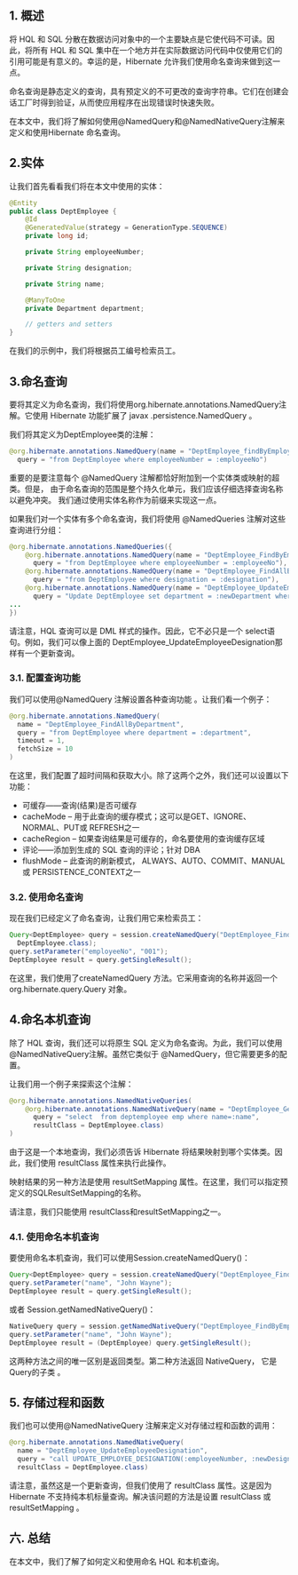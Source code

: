 ## 1. 概述

将 HQL 和 SQL 分散在数据访问对象中的一个主要缺点是它使代码不可读。因此，将所有 HQL 和 SQL 集中在一个地方并在实际数据访问代码中仅使用它们的引用可能是有意义的。幸运的是，Hibernate 允许我们使用命名查询来做到这一点。

命名查询是静态定义的查询，具有预定义的不可更改的查询字符串。它们在创建会话工厂时得到验证，从而使应用程序在出现错误时快速失败。

在本文中，我们将了解如何使用@NamedQuery和@NamedNativeQuery注解来定义和使用Hibernate 命名查询。

## 2.实体

让我们首先看看我们将在本文中使用的实体：

```java
@Entity
public class DeptEmployee {
    @Id
    @GeneratedValue(strategy = GenerationType.SEQUENCE)
    private long id;

    private String employeeNumber;

    private String designation;

    private String name;

    @ManyToOne
    private Department department;

    // getters and setters
}
```

在我们的示例中，我们将根据员工编号检索员工。

## 3.命名查询

要将其定义为命名查询，我们将使用org.hibernate.annotations.NamedQuery注解。它使用 Hibernate 功能扩展了 javax .persistence.NamedQuery 。

我们将其定义为DeptEmployee类的注解：

```java
@org.hibernate.annotations.NamedQuery(name = "DeptEmployee_findByEmployeeNumber", 
  query = "from DeptEmployee where employeeNumber = :employeeNo")

```

重要的是要注意每个 @NamedQuery 注解都恰好附加到一个实体类或映射的超类。但是， 由于命名查询的范围是整个持久化单元，我们应该仔细选择查询名称以避免冲突。 我们通过使用实体名称作为前缀来实现这一点。

如果我们对一个实体有多个命名查询，我们将使用 @NamedQueries 注解对这些查询进行分组：

```java
@org.hibernate.annotations.NamedQueries({
    @org.hibernate.annotations.NamedQuery(name = "DeptEmployee_FindByEmployeeNumber", 
      query = "from DeptEmployee where employeeNumber = :employeeNo"),
    @org.hibernate.annotations.NamedQuery(name = "DeptEmployee_FindAllByDesgination", 
      query = "from DeptEmployee where designation = :designation"),
    @org.hibernate.annotations.NamedQuery(name = "DeptEmployee_UpdateEmployeeDepartment", 
      query = "Update DeptEmployee set department = :newDepartment where employeeNumber = :employeeNo"),
...
})
```

请注意，HQL 查询可以是 DML 样式的操作。因此，它不必只是一个 select语句。例如，我们可以像上面的 DeptEmployee_UpdateEmployeeDesignation那样有一个更新查询。

### 3.1. 配置查询功能

我们可以使用@NamedQuery 注解设置各种查询功能 。让我们看一个例子：

```java
@org.hibernate.annotations.NamedQuery(
  name = "DeptEmployee_FindAllByDepartment", 
  query = "from DeptEmployee where department = :department",
  timeout = 1,
  fetchSize = 10
)
```

在这里，我们配置了超时间隔和获取大小。除了这两个之外，我们还可以设置以下功能：

-   可缓存——查询(结果)是否可缓存
-   cacheMode – 用于此查询的缓存模式；这可以是GET、IGNORE、NORMAL、PUT或 REFRESH之一
-   cacheRegion – 如果查询结果是可缓存的，命名要使用的查询缓存区域
-   评论——添加到生成的 SQL 查询的评论；针对 DBA
-   flushMode – 此查询的刷新模式， ALWAYS、AUTO、COMMIT、MANUAL或 PERSISTENCE_CONTEXT之一

### 3.2. 使用命名查询

现在我们已经定义了命名查询，让我们用它来检索员工：

```java
Query<DeptEmployee> query = session.createNamedQuery("DeptEmployee_FindByEmployeeNumber", 
  DeptEmployee.class);
query.setParameter("employeeNo", "001");
DeptEmployee result = query.getSingleResult();

```

在这里，我们使用了createNamedQuery 方法。它采用查询的名称并返回一个org.hibernate.query.Query 对象。

## 4.命名本机查询

除了 HQL 查询，我们还可以将原生 SQL 定义为命名查询。为此，我们可以使用@NamedNativeQuery注解。虽然它类似于 @NamedQuery，但它需要更多的配置。

让我们用一个例子来探索这个注解：

```java
@org.hibernate.annotations.NamedNativeQueries(
    @org.hibernate.annotations.NamedNativeQuery(name = "DeptEmployee_GetEmployeeByName", 
      query = "select  from deptemployee emp where name=:name",
      resultClass = DeptEmployee.class)
)
```

由于这是一个本地查询，我们必须告诉 Hibernate 将结果映射到哪个实体类。因此，我们使用 resultClass 属性来执行此操作。

映射结果的另一种方法是使用 resultSetMapping 属性。在这里，我们可以指定预定义的SQLResultSetMapping的名称。

请注意，我们只能使用 resultClass和resultSetMapping之一。

### 4.1. 使用命名本机查询

要使用命名本机查询，我们可以使用Session.createNamedQuery()：

```java
Query<DeptEmployee> query = session.createNamedQuery("DeptEmployee_FindByEmployeeName", DeptEmployee.class);
query.setParameter("name", "John Wayne");
DeptEmployee result = query.getSingleResult();
```

或者 Session.getNamedNativeQuery()：

```java
NativeQuery query = session.getNamedNativeQuery("DeptEmployee_FindByEmployeeName");
query.setParameter("name", "John Wayne");
DeptEmployee result = (DeptEmployee) query.getSingleResult();
```

这两种方法之间的唯一区别是返回类型。第二种方法返回 NativeQuery， 它是Query的子类 。

## 5. 存储过程和函数

我们也可以使用@NamedNativeQuery 注解来定义对存储过程和函数的调用：

```java
@org.hibernate.annotations.NamedNativeQuery(
  name = "DeptEmployee_UpdateEmployeeDesignation", 
  query = "call UPDATE_EMPLOYEE_DESIGNATION(:employeeNumber, :newDesignation)", 
  resultClass = DeptEmployee.class)
```

请注意，虽然这是一个更新查询，但我们使用了 resultClass 属性。这是因为 Hibernate 不支持纯本机标量查询。解决该问题的方法是设置 resultClass 或 resultSetMapping 。

## 六. 总结

在本文中，我们了解了如何定义和使用命名 HQL 和本机查询。